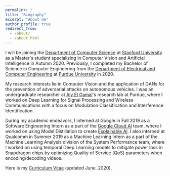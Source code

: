 ```yaml
---
permalink: /
title: "Biography"
excerpt: "About me"
author_profile: true
redirect_from:
  - /about/
  - /about.html
---
```

I will be joining the [Department of Computer Science](https://cs.stanford.edu/) at [Stanford University](https://www.stanford.edu/) as a Master's student specializing in Computer Vision and Artificial Intelligence in Autumn 2020. Previously, I completed my Bachelor of Science in Computer Engineering from the [Department of Electrical and Computer Engineering](https://engineering.purdue.edu/ECE) at [Purdue University](https://www.purdue.edu) in 2020.

My research interests lie in Computer Vision and the application of GANs for the prevention of adversarial attacks on autonomous vehicles. I was an undergraduate researcher at [Aly El Gamal](https://web.ics.purdue.edu/~elgamala/)'s research lab at Purdue, where I worked on Deep Learning for Signal Processing and Wireless Communications with a focus on Modulation Classification and Interference Identification.

During my academic endeavors, I interned at Google in Fall 2019 as a Software Engineering Intern as a part of the [Google Cloud AI](https://cloud.google.com/products/ai) team, where I worked on using Model Distillation to create [Explainable AI](https://cloud.google.com/explainable-ai). I also interned at Qualcomm in Summer 2019 as a Machine Learning Intern as a part of the Machine Learning Analysis division of the System Performance team, where I worked on using temporal Deep Learning models to mitigate power loss in Snapdragon chips by optimizing Quality of Service (QoS) parameters when encoding/decoding videos.

Here is my [Curriculum Vitae](https://sharanramjee.github.io/files/SharanRamjeeCV.pdf) (updated June. 2020).
